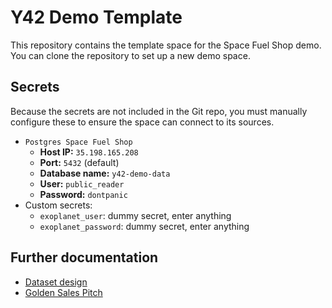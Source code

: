 # Y42 Demo Template

This repository contains the template space for the Space Fuel Shop demo. You can clone the repository to set up a new demo space.

## Secrets

Because the secrets are not included in the Git repo, you must manually configure these to ensure the space can connect to its sources.

- `Postgres Space Fuel Shop`
  - **Host IP:** `35.198.165.208`
  - **Port:** `5432` (default)
  - **Database name:** `y42-demo-data`
  - **User:** `public_reader`
  - **Password:** `dontpanic`
- Custom secrets:
  - `exoplanet_user`: dummy secret, enter anything
  - `exoplanet_password`: dummy secret, enter anything

## Further documentation

- [Dataset design](https://www.notion.so/y42/Dataset-design-1f04d6f6e4e342ba99297fddca02bc38)
- [Golden Sales Pitch](https://www.notion.so/y42/Golden-Sales-Pitch-08cf79883ec442feacaa1bbdcddea612)

